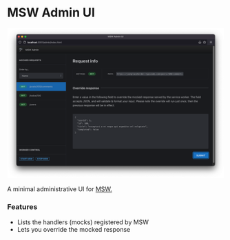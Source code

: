 # MSW Admin UI

![](.preview/scrn-01.png)

A minimal administrative UI for [MSW.](https://mswjs.io)

### Features

- Lists the handlers (mocks) registered by MSW
- Lets you override the mocked response
